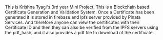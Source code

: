 This is Krishna Tyagi's 3rd year Mini Project.
This is a Blockchain based Certificate Generation and Validation System.
Once a Certificate has been generated it is stored in firebase and Ipfs server provided by Pinata Services.
And therefore anyone can view the certificates with their Certificate ID and then they can also be verified from the IPFS servers using the pdf_hash, and it also provides a pdf file to download of the certificate.
